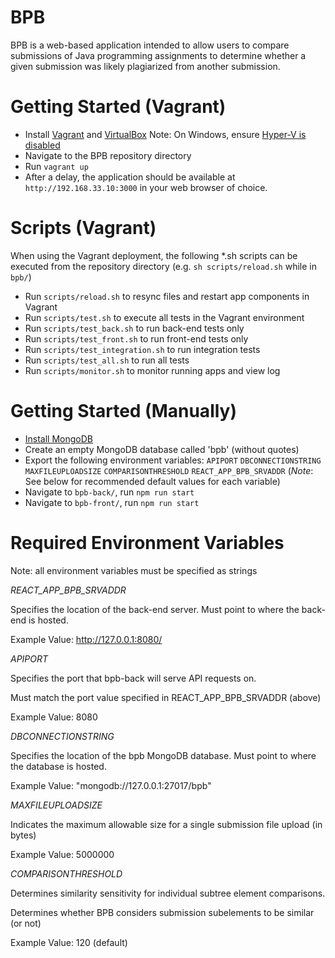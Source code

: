 # BPB

BPB is a web-based application intended to allow users to compare submissions of Java programming assignments to determine whether a given submission was likely plagiarized from another submission.

# Getting Started (Vagrant)
* Install [Vagrant](https://www.vagrantup.com/docs/installation) and [VirtualBox](https://www.virtualbox.org/wiki/Downloads)
Note: On Windows, ensure [Hyper-V is disabled](https://docs.microsoft.com/en-us/virtualization/hyper-v-on-windows/quick-start/enable-hyper-v)
* Navigate to the BPB repository directory
* Run `vagrant up`
* After a delay, the application should be available at `http://192.168.33.10:3000` in your web browser of choice.

# Scripts (Vagrant)
When using the Vagrant deployment, the following *.sh scripts can be executed from the repository directory (e.g. `sh scripts/reload.sh` while in `bpb/`)
* Run `scripts/reload.sh` to resync files and restart app components in Vagrant
* Run `scripts/test.sh` to execute all tests in the Vagrant environment
* Run `scripts/test_back.sh` to run back-end tests only
* Run `scripts/test_front.sh` to run front-end tests only
* Run `scripts/test_integration.sh` to run integration tests
* Run `scripts/test_all.sh` to run all tests
* Run `scripts/monitor.sh` to monitor running apps and view log

# Getting Started (Manually)
* [Install MongoDB](https://docs.mongodb.com/manual/administration/install-community/)
* Create an empty MongoDB database called 'bpb' (without quotes)
* Export the following environment variables: 
`APIPORT`
`DBCONNECTIONSTRING`
`MAXFILEUPLOADSIZE`
`COMPARISONTHRESHOLD`
`REACT_APP_BPB_SRVADDR` (*Note*: See below for recommended default values for each variable)
* Navigate to `bpb-back/`, run `npm run start`
* Navigate to `bpb-front/`, run `npm run start`

# Required Environment Variables

Note: all environment variables must be specified as strings

*REACT_APP_BPB_SRVADDR*

Specifies the location of the back-end server. Must point to where the back-end is hosted.

Example Value: http://127.0.0.1:8080/

*APIPORT*

Specifies the port that bpb-back will serve API requests on.

Must match the port value specified in REACT_APP_BPB_SRVADDR (above)

Example Value: 8080

*DBCONNECTIONSTRING*

Specifies the location of the bpb MongoDB database. Must point to where the database is hosted.

Example Value: "mongodb://127.0.0.1:27017/bpb"

*MAXFILEUPLOADSIZE*

Indicates the maximum allowable size for a single submission file upload (in bytes)

Example Value: 5000000

*COMPARISONTHRESHOLD*

Determines similarity sensitivity for individual subtree element comparisons.

Determines whether BPB considers submission subelements to be similar (or not)

Example Value: 120 (default)
